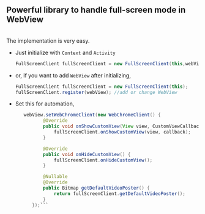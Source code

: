 <b><h2>Powerful library to handle full-screen mode in WebView</h2></b>
<br>
The implementation is very easy.
* Just initialize with `Context` and `Activity`
  ```java
  FullScreenClient fullScreenClient = new FullScreenClient(this,webView);
  ```
  
* or, if you want to add `WebView` after initializing,  
  ```java
  FullScreenClient fullScreenClient = new FullScreenClient(this);
  fullScreenClient.register(webView); //add or change WebView
  ```
* Set this for automation,
  ```java
     webView.setWebChromeClient(new WebChromeClient() {
            @Override
            public void onShowCustomView(View view, CustomViewCallback callback) {
                fullScreenClient.onShowCustomView(view, callback);
            }

            @Override
            public void onHideCustomView() {
                fullScreenClient.onHideCustomView();
            }

            @Nullable
            @Override
            public Bitmap getDefaultVideoPoster() {
                return fullScreenClient.getDefaultVideoPoster();
            }
        });```
